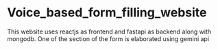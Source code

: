# Voice_based_form_filling_website
This website uses reactjs as frontend and fastapi as backend along with mongodb. One of the section of the form is elaborated using gemini api
